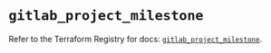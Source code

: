 # `gitlab_project_milestone`

Refer to the Terraform Registry for docs: [`gitlab_project_milestone`](https://registry.terraform.io/providers/gitlabhq/gitlab/17.8.0/docs/resources/project_milestone).
